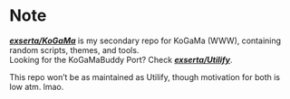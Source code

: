 # Note  
[***exserta/KoGaMa***](https://github.com/exserta/KoGaMa/) is my secondary repo for KoGaMa (WWW), containing random scripts, themes, and tools.  
Looking for the KoGaMaBuddy Port? Check [***exserta/Utilify***](https://github.com/exserta/Utilify).  

This repo won’t be as maintained as Utilify, though motivation for both is low atm. lmao.
